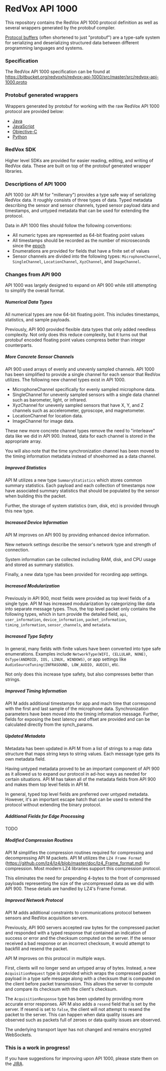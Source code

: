 # RedVox API 1000

This repository contains the RedVox API 1000 protocol definition as well as several wrappers generated by the protobuf compiler.

[Protocol buffers](https://developers.google.com/protocol-buffers) (often shortened to just "protobuf") are a type-safe system for serializing and deserializing structured data between different programming languages and systems.

### Specification

The RedVox API 1000 specification can be found at https://bitbucket.org/redvoxhi/redvox-api-1000/src/master/src/redvox-api-1000.proto

### Protobuf generated wrappers

Wrappers generated by protobuf for working with the raw RedVox API 1000 protocol are provided below:

* [Java](https://bitbucket.org/redvoxhi/redvox-api-1000/src/master/src/java/)
* [JavaScript](https://bitbucket.org/redvoxhi/redvox-api-1000/src/master/src/js/)
* [Objective-C](https://bitbucket.org/redvoxhi/redvox-api-1000/src/master/src/obj-c/)
* [Python](https://bitbucket.org/redvoxhi/redvox-api-1000/src/master/src/python/) 

### RedVox SDK

Higher level SDKs are provided for easier reading, editing, and writing of RedVox data. These are built on top of the protobuf generated wrapper libraries.

### Descriptions of API 1000 

API 1000 (or API M for "millenary") provides a type safe way of serializing RedVox data. It roughly consists of three types of data. Typed metadata describing the sensor and sensor channels, typed sensor payload data and timestamps, and untyped metadata that can be used for extending the protocol. 

Data in API 1000 files should follow the following conventions:

* All numeric types are represented as 64-bit floating point values
* All timestamps should be recorded as the number of microseconds since the [epoch](https://en.wikipedia.org/wiki/Unix_time)
* Enumerations are provided for fields that have a finite set of values
* Sensor channels are divided into the following types: `MicrophoneChannel`, `SingleChannel`, `LocationChannel`, `XyzChannel`, and `ImageChannel`.

### Changes from API 900

API 1000 was largely designed to expand on API 900 while still attempting to simplify the overall format.

##### Numerical Data Types

All numerical types are now 64-bit floating point. This includes timestamps, statistics, and sample payloads. 

Previously, API 900 provided flexible data types that only added needless complexity. Not only does this reduce complexity, but it turns out that protobuf encoded floating point values compress better than integer counterparts. 

##### More Concrete Sensor Channels

API 900 used arrays of evenly and unevenly sampled channels. API 1000 has been simplified to provide a single channel for each sensor that RedVox utilizes. The following new channel types exist in API 1000.

* MicrophoneChannel specifically for evenly sampled microphone data.
* SingleChannel for unevenly sampled sensors with a single data channel such as barometer, light, or infrared.
* XyzChannel for unevenly sampled sensors that have X, Y, and Z channels such as accelerometer, gyroscope, and magnetometer.
* LocationChannel for location data.
* ImageChannel for image data.

These new more concrete channel types remove the need to "interleave" data like we did in API 900. Instead, data for each channel is stored in the appropriate array. 

You will also note that the time synchronization channel has been moved to the timing information metadata instead of shoehorned as a data channel.

##### Improved Statistics

API M utilizes a new type `SummaryStatistics` which stores common summary statistics. Each payload and each collection of timestamps now have associated summary statistics that should be populated by the sensor when building this the packet.

Further, the storage of system statistics (ram, disk, etc) is provided through this new type.

##### Increased Device Information

API M improves on API 900 by providing enhanced device information. 

New network settings describe the sensor's network type and strength of connection. 

System information can be collected including RAM, disk, and CPU usage and stored as summary statistics.

Finally, a new data type has been provided for recording app settings.   

##### Increased Modularization

Previously in API 900, most fields were provided as top level fields of a single type. API M has increased modularization by categorizing like data into separate message types. Thus, the top level packet only contains the following types, which in turn provide the detailed field, `api`, `user_information`, `device_information`, `packet_information`, `timing_information`, `sensor_channels`, and `metadata`.

##### Increased Type Safety

In general, many fields with finite values have been converted into type safe enumerations. Examples include `NetworkType(WIFI, CELLULAR, NONE)`, `OsType(ANDROID, IOS, LINUX, WINDOWS)`, or app settings like `AudioSourceTuning(INFRASOUND, LOW_AUDIO, AUDIO)`, etc.

Not only does this increase type safety, but also compresses better than strings.

##### Improved Timing Information

API M adds additional timestamps for app and mach time that correspond with the first and last sample of the microphone data. Synchronization parameters have been moved into the timing information message. Further, fields for exposing the best latency and offset are provided and can be calculated directly from the synch_params.

##### Updated Metadata

Metadata has been updated in API M from a list of strings to a map data structure that maps string keys to string values. Each message type gets its own metadata field. 

Having untyped metadata proved to be an important component of API 900 as it allowed us to expand our protocol in ad-hoc ways as needed for certain situations. API M has taken all of the metadata fields from API 900 and makes them top level fields in API M.

In general, typed top level fields are preferred over untyped metadata. However, it's an important escape hatch that can be used to extend the protocol without extending the binary protocol. 

##### Additional Fields for Edge Processing

TODO

##### Modified Compression Routines

API M simplifies the compression routines required for compressing and decompressing API M packets. API M utilizes the `LZ4 Frame Format` (https://github.com/lz4/lz4/blob/master/doc/lz4_Frame_format.md) for compression. Most modern LZ4 libraries support this compression protocol. 

This eliminates the need for prepending 4-bytes to the front of compressed payloads representing the size of the uncompressed data as we did with API 900. These details are handled by LZ4's Frame Format.  

##### Improved Network Protocol

API M adds additional constraints to communications protocol between sensors and RedVox acquisition servers.

Previously, API 900 servers accepted raw bytes for the compressed packet and responded with a typed response that contained an indication of success or error and the checksum computed on the server. If the sensor received a bad response or an incorrect checksum, it would attempt to backfill and resend the packet.

API M improves on this protocol in multiple ways.

First, clients will no longer send an untyped array of bytes. Instead, a new `AcquisitionRequest` type is provided which wraps the compressed packet payload in a type safe message along with a checksum that is computed on the client before packet transmission. This allows the server to compute and compare its checksum with the client's checksum.
 
 The `AcquisitionResponse` type has been updated by providing more accurate error responses. API M also adds a `resend` field that is set by the server. If resend is set to `false`, the client will not attempt to resend the packet to the server. This can happen when data quality issues are observed such as packets full of zeroes or data quality issues are observed.

The underlying transport layer has not changed and remains encrypted WebSockets.

### This is a work in progress!

If you have suggestions for improving upon API 1000, please state them on the [JIRA](https://redvox.atlassian.net/secure/RapidBoard.jspa?rapidView=2&projectKey=REDVOX&modal=detail&selectedIssue=REDVOX-227).
